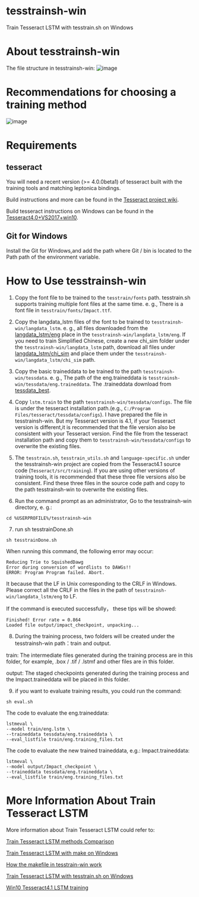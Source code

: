# tesstrainsh-win
Train Tesseract LSTM with tesstrain.sh on Windows 
# About tesstrainsh-win
The file structure in tesstrainsh-win:
![image](https://livezingy.com/uploads/2020/04/tesstrainsh.png)
# Recommendations for choosing a training method
![image](https://livezingy.com/uploads/2020/05/choose%20method.png)
# Requirements
## tesseract
You will need a recent version (>= 4.0.0beta1) of tesseract built with the training tools and matching leptonica bindings. 

Build instructions and more can be found in the [Tesseract project wiki](https://github.com/tesseract-ocr/tesseract/wiki).

Build tesseract instructions on Windows can be found in the [Tesseract4.0+VS2017+win10](https://livezingy.com/compilation-tesseract4-in-vs2017-win10/).

## Git for Windows
Install the Git for Windows,and add the path where Git / bin is located to the Path path of the environment variable.

# How to Use tesstrainsh-win
1. Copy the font file to be trained to the `tesstrain/fonts` path. tesstrain.sh supports training multiple font files at the same time. e. g., There is a font file in `tesstrain/fonts/Impact.ttf`.

2. Copy the langdata_lstm files of the font to be trained to `tesstrainsh-win/langdata_lstm`. e. g., all files downloaded from the [langdata_lstm/eng](https://github.com/tesseract-ocr/langdata_lstm/tree/master/eng) place in the `tesstrainsh-win/langdata_lstm/eng`. If you need to train Simplified Chinese, create a new chi_sim folder under the `tesstrainsh-win/langdata_lstm` path, download all files under [langdata_lstm/chi_sim](https://github.com/tesseract-ocr/langdata_lstm/tree/master/chi_sim)  and place them under the `tesstrainsh-win/langdata_lstm/chi_sim` path.

3. Copy the basic traineddata to be trained to the path `tesstrainsh-win/tessdata`. e. g.,  The path of the eng.traineddata is `tesstrainsh-win/tessdata/eng.traineddata`. The .traineddata download from [tessdata_best](https://github.com/tesseract-ocr/tessdata_best).

4. Copy `lstm.train` to the path `tesstrainsh-win/tessdata/configs`. The file is under the tesseract installation path.(e.g., `C:/Program Files/tesseract/tessdata/configs`). I have prepared the file in tesstrainsh-win. But my Tesseract version is 4.1, if your Tesseract version is different,it is recommended that the file version also be consistent with your Tesseract version. Find the file from the tesseract installation path and copy them to `tesstrainsh-win/tessdata/configs` to overwrite the existing files.

5. The `tesstrain.sh`, `tesstrain_utils.sh` and `language-specific.sh` under the tesstrainsh-win project are copied from the Tesseract4.1 source code (`Tesseract/src/training`). If you are using other versions of training tools, it is recommended that these three file versions also be consistent. Find these three files in the source code path and copy to the path tesstrainsh-win to overwrite the existing files.

6. Run the command prompt as an administrator, Go to the tesstrainsh-win directory, e. g.:
```
cd %USERPROFILE%/tesstrainsh-win
```

7. run sh tesstrainDone.sh
```
sh tesstrainDone.sh
```
When running this command, the following error may occur:
```
Reducing Trie to SquishedDawg
Error during conversion of wordlists to DAWGs!!
ERROR: Program Program failed. Abort. 
```
It because that the LF in Unix corresponding to the CRLF in Windows.
Please correct all the CRLF in the files in the path of `tesstrainsh-win/langdata_lstm/eng` to LF.

If the command is executed successfully， these tips will be showed:
```
Finished! Error rate = 0.864
Loaded file output/impact_checkpoint, unpacking... 
```

8. During the training process, two folders will be created under the tesstrainsh-win path：train and output.

train: The intermediate files generated during the training process are in this folder, for example, .box / .tif / .lstmf and other files are in this folder.

output: The staged checkpoints generated during the training process and the Impact.traineddata will be placed in this folder.

9. if you want to evaluate training results, you could run the command:
```
sh eval.sh
```
The code to evaluate the eng.traineddata:
```
lstmeval \
--model train/eng.lstm \
--traineddata tessdata/eng.traineddata \
--eval_listfile train/eng.training_files.txt 
```
The code to evaluate the new trained traineddata, e.g.: Impact.traineddata:
```	
lstmeval \
--model output/Impact_checkpoint \
--traineddata tessdata/eng.traineddata \
--eval_listfile train/eng.training_files.txt 
```

# More Information About Train Tesseract LSTM
More information about Train Tesseract LSTM could refer to:

[Train Tesseract LSTM methods Comparison](https://livezingy.com/train-tesseract-lstm-methods-comparison/)

[Train Tesseract LSTM with make on Windows](https://livezingy.com/train-tesseract-lstm-with-make-on-windows/)

[How the makefile in tesstrain-win work](https://livezingy.com/how-the-makefile-in-tesstrain-win-work/)

[Train Tesseract LSTM with tesstrain.sh on Windows](https://livezingy.com/train-tesseract-lstm-with-tesstrain-sh-on-windows/)

[Win10 Tesseract4.1 LSTM training](https://livezingy.com/win10-tesseract4-1-lstm-training/)
